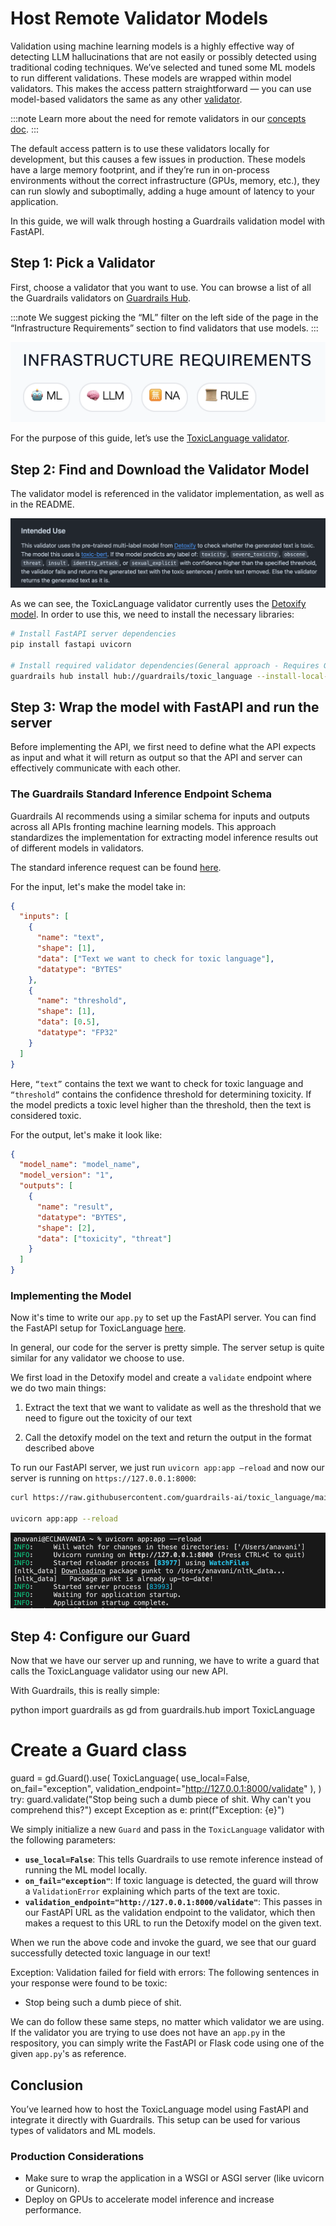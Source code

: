 # Host Remote Validator Models

Validation using machine learning models is a highly effective way of detecting LLM hallucinations that are not easily or possibly detected using traditional coding techniques. We’ve selected and tuned some ML models to run different validations. These models are wrapped within model validators. This makes the access pattern straightforward — you can use model-based validators the same as any other [validator](/docs/concepts/validators).

:::note
Learn more about the need for remote validators in our [concepts doc](/docs/concepts/remote_validation_inference).
:::

The default access pattern is to use these validators locally for development, but this causes a few issues in production. These models have a large memory footprint, and if they’re run in on-process environments without the correct infrastructure (GPUs, memory, etc.), they can run slowly and suboptimally, adding a huge amount of latency to your application.

In this guide, we will walk through hosting a Guardrails validation model with FastAPI.

## Step 1: Pick a Validator

First, choose a validator that you want to use. You can browse a list of all the Guardrails validators on [Guardrails Hub](https://hub.guardrailsai.com/).

:::note
We suggest picking the “ML” filter on the left side of the page in the “Infrastructure Requirements” section to find validators that use models.
:::

![alt_text](./assets/infrastructure_requirements.png "image_tooltip")

For the purpose of this guide, let’s use the [ToxicLanguage validator](https://hub.guardrailsai.com/validator/guardrails/toxic_language).

## Step 2: Find and Download the Validator Model

The validator model is referenced in the validator implementation, as well as in the README.

![alt_text](./assets/validator_in_readme.png "image_tooltip")

As we can see, the ToxicLanguage validator currently uses the [Detoxify model](https://github.com/unitaryai/detoxify). In order to use this, we need to install the necessary libraries:

```bash
# Install FastAPI server dependencies
pip install fastapi uvicorn

# Install required validator dependencies(General approach - Requires Guardrails)
guardrails hub install hub://guardrails/toxic_language --install-local-models
```

## Step 3: Wrap the model with FastAPI and run the server

Before implementing the API, we first need to define what the API expects as input and what it will return as output so that the API and server can effectively communicate with each other. 

### The Guardrails Standard Inference Endpoint Schema

Guardrails AI recommends using a similar schema for inputs and outputs across all APIs fronting machine learning models. This approach standardizes the implementation for extracting model inference results out of different models in validators. 

The standard inference request can be found [here](https://github.com/guardrails-ai/guardrails/blob/main/guardrails/validator_base.py#L258). 

For the input, let's make the model take in:

```json
{
  "inputs": [
    {
      "name": "text",
      "shape": [1],
      "data": ["Text we want to check for toxic language"],
      "datatype": "BYTES"
    },
    {
      "name": "threshold",
      "shape": [1],
      "data": [0.5],
      "datatype": "FP32"
    }
  ]
}
```

Here, `“text”` contains the text we want to check for toxic language and `“threshold”` contains the confidence threshold for determining toxicity. If the model predicts a toxic level higher than the threshold, then the text is considered toxic. 

For the output, let's make it look like:

```json
{
  "model_name": "model_name",
  "model_version": "1",
  "outputs": [
    {
      "name": "result",
      "datatype": "BYTES",
      "shape": [2],
      "data": ["toxicity", "threat"]
    }
  ]
}
```

### Implementing the Model
Now it's time to write our `app.py` to set up the FastAPI server. You can find the FastAPI setup for ToxicLanguage [here](https://github.com/guardrails-ai/toxic_language/blob/main/app.py). 

In general, our code for the server is pretty simple. The server setup is quite similar for any validator we choose to use.

We first load in the Detoxify model and create a `validate` endpoint where we do two main things:

1. Extract the text that we want to validate as well as the threshold that we need to figure out the toxicity of our text 

2. Call the detoxify model on the text and return the output in the format described above

To run our FastAPI server, we just run `uvicorn app:app –reload` and now our server is running on `https://127.0.0.1:8000`: 

```bash
curl https://raw.githubusercontent.com/guardrails-ai/toxic_language/main/app.py -o app.py

uvicorn app:app --reload
```


![alt_text](./assets/api_running.png "image_tooltip")

## Step 4: Configure our Guard

Now that we have our server up and running, we have to write a guard that calls the ToxicLanguage validator using our new API.

With Guardrails, this is really simple: 

python
import guardrails as gd
from guardrails.hub import ToxicLanguage

# Create a Guard class
guard = gd.Guard().use(
    ToxicLanguage(
      use_local=False,
      on_fail="exception",
      validation_endpoint="http://127.0.0.1:8000/validate"
    ),
)
try:
    guard.validate("Stop being such a dumb piece of shit. Why can't you comprehend this?")
except Exception as e:
    print(f"Exception: {e}")

We simply initialize a new `Guard` and pass in the `ToxicLanguage` validator with the following parameters:

- **`use_local=False`**: This tells Guardrails to use remote inference instead of running the ML model locally.
- **`on_fail="exception"`**: If toxic language is detected, the guard will throw a `ValidationError` explaining which parts of the text are toxic.
- **`validation_endpoint="http://127.0.0.1:8000/validate"`**: This passes in our FastAPI URL as the validation endpoint to the validator, which then makes a request to this URL to run the Detoxify model on the given text.

When we run the above code and invoke the guard, we see that our guard successfully detected toxic language in our text!

Exception: Validation failed for field with errors: The following sentences in your response were found to be toxic:

- Stop being such a dumb piece of shit.

We can do follow these same steps, no matter which validator we are using. If the validator you are trying to use does not have an `app.py` in the respository, you can simply write the FastAPI or Flask code using one of the given `app.py`'s as reference.

## Conclusion

You’ve learned how to host the ToxicLanguage model using FastAPI and integrate it directly with Guardrails. This setup can be used for various types of validators and ML models.

### Production Considerations
- Make sure to wrap the application in a WSGI or ASGI server (like uvicorn or Gunicorn).
- Deploy on GPUs to accelerate model inference and increase performance.
